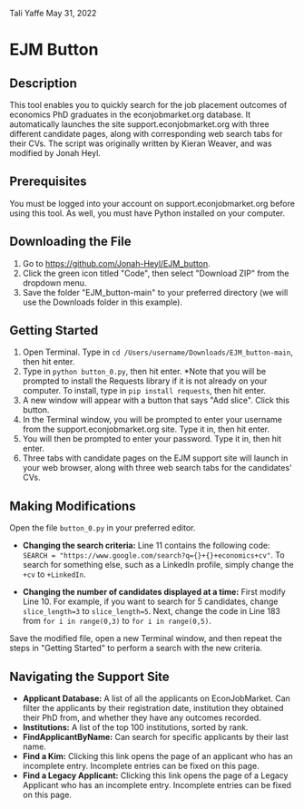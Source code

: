 Tali Yaffe 
May 31, 2022

# EJM Button

## Description
This tool enables you to quickly search for the job placement outcomes of economics PhD graduates in the econjobmarket.org database. It automatically launches the site support.econjobmarket.org with three different candidate pages, along with corresponding web search tabs for their CVs. The script was originally written by Kieran Weaver, and was modified by Jonah Heyl.

## Prerequisites
You must be logged into your account on support.econjobmarket.org before using this tool. As well, you must have Python installed on your computer.

## Downloading the File
1. Go to https://github.com/Jonah-Heyl/EJM_button.
2. Click the green icon titled "Code", then select "Download ZIP" from the dropdown menu.
3. Save the folder "EJM_button-main" to your preferred directory (we will use the Downloads folder in this example).

## Getting Started
1. Open Terminal. Type in `cd /Users/username/Downloads/EJM_button-main`, then hit enter.
2. Type in `python button_0.py`, then hit enter.
*Note that you will be prompted to install the Requests library if it is not already on your computer. To install, type in `pip install requests`, then hit enter.
3. A new window will appear with a button that says "Add slice". Click this button. 
4. In the Terminal window, you will be prompted to enter your username from the support.econjobmarket.org site. Type it in, then hit enter.
5. You will then be prompted to enter your password. Type it in, then hit enter.
6. Three tabs with candidate pages on the EJM support site will launch in your web browser, along with three web search tabs for the candidates' CVs. 

## Making Modifications
Open the file `button_0.py` in your preferred editor. 

* **Changing the search criteria:** Line 11 contains the following code: `SEARCH = "https://www.google.com/search?q={}+{}+economics+cv"`. To search for something else, such as a LinkedIn profile, simply change the `+cv` to `+LinkedIn`.  

* **Changing the number of candidates displayed at a time:** First modify Line 10. For example, if you want to search for 5 candidates, change `slice_length=3` to `slice_length=5`. Next, change the code in Line 183 from `for i in range(0,3)` to `for i in range(0,5)`.

Save the modified file, open a new Terminal window, and then repeat the steps in "Getting Started" to perform a search with the new criteria.

## Navigating the Support Site
* **Applicant Database:** A list of all the applicants on EconJobMarket. Can filter the applicants by their registration date, institution they obtained their PhD from, and whether they have any outcomes recorded.
* **Institutions:** A list of the top 100 institutions, sorted by rank. 
* **FindApplicantByName:** Can search for specific applicants by their last name. 
* **Find a Kim:** Clicking this link opens the page of an applicant who has an incomplete entry. Incomplete entries can be fixed on this page.
* **Find a Legacy Applicant:** Clicking this link opens the page of a Legacy Applicant who has an incomplete entry. Incomplete entries can be fixed on this page.